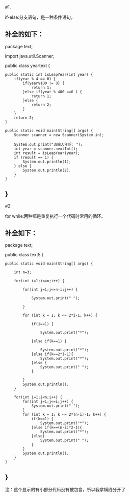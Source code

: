 #1.

if-else:分支语句，是一种条件语句。

补全的如下：
----------------------------------------------------------------------------------------------
package text;

import java.util.Scanner;

public class yeartext {

    public static int isLeapYear(int year) {
        if(year % 4 == 0) {
            if(year%100 != 0) {
                return 1;
            }else if(year % 400 ==0 ) {
                return 1;
            }else {
                return 2;
            }
        }
        return 2;
    }

    public static void main(String[] args) {
        Scanner scanner = new Scanner(System.in);

        System.out.print("请输入年份: ");
        int year = scanner.nextInt();
        int result = isLeapYear(year);
        if (result == 1) {
            System.out.println(1);
        } else {
            System.out.println(2);
        }
    }
}
---------------------------------------------------------------------------------------------
#2

for while:两种都是重复执行一个代码时常用的循环。

补全如下：
---------------------------------------------------------------------------------------------
package text;

public class text5 {

    public static void main(String[] args) {
    
        int n=3;
        
        for(int i=1;i<=n;i++) {
        
            for(int j=1;j<=n-i;j++) {
            
                System.out.print(" ");
                
            }
            
            for (int k = 1; k <= 2*i-1; k++) {
            
                if(i==1) {
                
                    System.out.print("*");
                    
                }else if(k==1) {
                
                    System.out.print("*");
                }else if(k==2*i-1){
                    System.out.print("*");
                }else {
                    System.out.print(" ");
                }

            }
            System.out.println();
        }
        
        for(int i=1;i<n;i++) {
            for(int j=1;j<=i;j++) {
                System.out.print(" ");
            }
            for (int k = 1; k <= 2*(n-i)-1; k++) {
                if(k==1) {
                    System.out.print("*");
                }else if(k==(n-i)*2-1){
                    System.out.print("*");
                }else{
                    System.out.print(" ");
                }
            }
            System.out.println();
        }
    }
}
------------------------------------------------------------------------------------------
注：这个显示的有小部分代码没有被包含，所以我拿横线分开了
